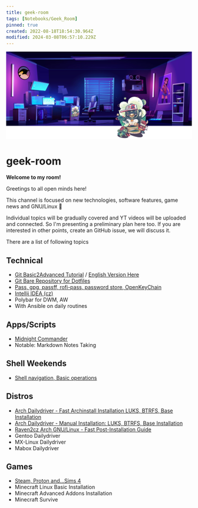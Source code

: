 ```yaml
---
title: geek-room
tags: [Notebooks/Geek_Room]
pinned: true
created: 2022-08-18T18:54:30.964Z
modified: 2024-03-08T06:57:10.229Z
---
```


![geek-room-banner](attachments/geek-room-banner.png)

# geek-room

**Welcome to my room!**

Greetings to all open minds here!

This channel is focused on new technologies, software features, game news and GNU/Linux :penguin:

Individual topics will be gradually covered and YT videos will be uploaded and connected. So I'm presenting a preliminary plan here too. If you are interested in other points, create an GitHub issue, we will discuss it.

There are a list of following topics

<!--ts-->


<!-- Created by https://github.com/ekalinin/github-markdown-toc -->
<!-- Added by: box, at: Fri Mar  8 07:57:29 AM CET 2024 -->

<!--te-->

## Technical

* [Git Basic2Advanced Tutorial](git-tutorial/git-tutorial.md) / [English Version Here](git-tutorial-en/git-tutorial-en.md)
* [Git Bare Repository for Dotfiles](git-bare-repo/git-bare-repo.md)
* [Pass, gpg, passff, rofi-pass, password store, OpenKeyChain](pass-zx2c4/pass-zx2c4.md)
* [Intellij IDEA (cz)](intellij-idea-cz/intellij-idea-cz.md)
* Polybar for DWM, AW
* With Ansible on daily routines

## Apps/Scripts

* [Midnight Commander](midnight-commander/midnight-commander.md)
* Notable: Markdown Notes Taking

## Shell Weekends

* [Shell navigation, Basic operations](shell-weekends-navigation-basics/shell-weekends-navigation-basics.md)

## Distros

* [Arch Dailydriver - Fast Archinstall Installation LUKS, BTRFS, Base Installation](arch-install-archinstall-luks-btrfs/arch-install-archinstall-luks-btrfs.md)
* [Arch Dailydriver - Manual Installation: LUKS, BTRFS, Base Installation](arch-install-luks-btrfs/arch-install-luks-btrfs.md)
* [Raven2cz Arch GNU/Linux - Fast Post-Installation Guide](arch-install-awesomewm/arch-install-awesomewm.md)
* Gentoo Dailydriver
* MX-Linux Dailydriver
* Mabox Dailydriver

## Games
* [Steam, Proton and...Sims 4](games-steam-proton/games-steam-proton.md)
* Minecraft Linux Basic Installation
* Minecraft Advanced Addons Installation
* Minecraft Survive

